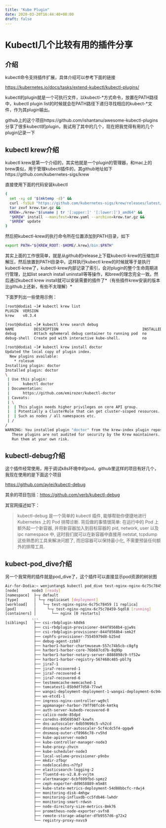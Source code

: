 ```yaml
---
title: "Kube Plugin"
date: 2020-03-20T16:44:40+08:00
draft: false
---
```


# Kubectl几个比较有用的插件分享

## 介绍

kubectl命令支持插件扩展，具体介绍可以参考下面的链接

https://kubernetes.io/docs/tasks/extend-kubectl/kubectl-plugins/

kubectl的plugin就是一个可执行文件，以kubectl-\*方式命令，放置在PATH路径中，kubectl plugin list的时候就会在PATH路径下递归寻找相应的kubect-\*文件，作为其plugin输出。

github上的这个项目https://github.com/ishantanu/awesome-kubectl-plugins 分享了很多kubectl的plugin，我试用了其中的几个，现在把我觉得有用的几个plugin记录一下

## kubectl krew介绍

kubectl krew是第一个介绍的，其实他就是一个plugin的管理器，和mac上的brew类似，用于管理kubectl插件的，其github地址如下https://github.com/kubernetes-sigs/krew

直接使用下面的代码安装kubectl

```sh
(
  set -x; cd "$(mktemp -d)" &&
  curl -fsSLO "https://github.com/kubernetes-sigs/krew/releases/latest/download/krew.{tar.gz,yaml}" &&
  tar zxvf krew.tar.gz &&
  KREW=./krew-"$(uname | tr '[:upper:]' '[:lower:]')_amd64" &&
  "$KREW" install --manifest=krew.yaml --archive=krew.tar.gz &&
  "$KREW" update
)
```

然后把kubectl-krew的执行命令所在位置添加到PATH目录，如下

```sh
export PATH="${KREW_ROOT:-$HOME/.krew}/bin:$PATH"
```

其实上面的工作很简单，就是从github的release上下载kubectl-krew的压缩包并解压，然后放置到PATH目录中。这样执行kubectl krew的时候就等于是执行kubectl-krew了，kubectl-krew内部记录了索引，会对plugin的整个生命周期进行管理，比如list search install uninstall等等操作，和brew的理念完全一致。然后通过kubectl krew install就可以安装需要的插件了*（有些插件krew安装的版本比github上还新，有些不太理解）*

下面罗列出一些使用示例：

```sh
[root@dodia1 ~]# kubectl krew list
PLUGIN  VERSION
krew    v0.3.4
```

```sh
[root@dodia1 ~]# kubectl krew search debug
NAME         DESCRIPTION                                      INSTALLED
debug        Attach ephemeral debug container to running pod  no
debug-shell  Create pod with interactive kube-shell.          no
```

```sh
[root@dodia1 ~]# kubectl krew install doctor
Updated the local copy of plugin index.
  New plugins available:
    * rolesum
Installing plugin: doctor
Installed plugin: doctor
\
 | Use this plugin:
 |      kubectl doctor
 | Documentation:
 |      https://github.com/emirozer/kubectl-doctor
 | Caveats:
 | \
 |  | This plugin needs higher privileges on core API group.
 |  | Potentially a ClusterRole that can get cluster-scoped resources.
 |  | Such as nodes / all namespaces etc.
 | /
/
WARNING: You installed plugin "doctor" from the krew-index plugin repository.
   These plugins are not audited for security by the Krew maintainers.
   Run them at your own risk.
```

## kubectl-debug介绍

这个插件经常使用，用于调试k8s环境中的pod，github里这样的项目有好几个，我现在使用的是下面这个项目

https://github.com/aylei/kubectl-debug

其余的项目包括：https://github.com/verb/kubectl-debug

其官网描述如下：

> kubectl-debug 是一个简单的 kubectl 插件, 能够帮助你便捷地进行 Kubernetes 上的 Pod 排障诊断. 背后做的事情很简单: 在运行中的 Pod 上额外起一个新容器, 并将新容器加入到目标容器的 pid, network, user 以及 ipc namespace 中, 这时我们就可以在新容器中直接用 netstat, tcpdump 这些熟悉的工具来解决问题了, 而旧容器可以保持最小化, 不需要预装任何额外的排障工具.

## kubect-pod_dive介绍

另一个我常用的插件就是pod_dive了，这个插件可以直接显示pod资源的树状图

```sh
Air-for-Dodia:~ wenjuntang$ kubectl pod_dive test-nginx-nginx-6c75c78459-5qdl8
[node]      node3 [ready]
[namespace]  ├─┬ default
[type]       │ └─┬ replicaset [deployment]
[workload]   │   └─┬ test-nginx-nginx-6c75c78459 [1 replica]
[pod]        │     └─┬ test-nginx-nginx-6c75c78459-5qdl8 [running]
[containers] │       └── nginx [0 restarts]
            ... 
[siblings]   ├── csi-rbdplugin-k8dk6
             ├── csi-rbdplugin-provisioner-844f8568b4-gjw9s
             ├── csi-rbdplugin-provisioner-844f8568b4-smk2f
             ├── cephfs-provisioner-75545979d8-b25nd
             ├── debug-agent-zzb87
             ├── harbor1-harbor-chartmuseum-557c74b5cb-c8gfg
             ├── harbor1-harbor-core-76b687cd7b-8q99p
             ├── harbor1-harbor-notary-server-8888898c9-tf52w
             ├── harbor1-harbor-registry-567468c485-pbl7g
             ├── jira7-1
             ├── jira7-recovered-1
             ├── jira7-recovered-4
             ├── jira7-recovered-6
             ├── testmemcache-memcached-1
             ├── tomcatest1-85b9df7d58-77xwt
             ├── wangxi-deployment-deployment-1-wangxi-deployment-6c94cd59-dpwpg
             ├── wx-etcd1-1
             ├── ingress-nginx-controller-wg9cl
             ├── appmanager-harbor-79ff98fcd4-kmtkq
             ├── auth-server-kubedb-recovered-0
             ├── calico-node-85dpd
             ├── coredns-8956959d7-kxwfn
             ├── dns-autoscaler-6db59696c5-vh2cd
             ├── dnsmasq-outer-autoscaler-5cf4cdc5f4-qgqw9
             ├── dnsmasq-outer-cf8966c78-rv5hd
             ├── kube-apiserver-node3
             ├── kube-controller-manager-node3
             ├── kube-proxy-zhvcn
             ├── kube-scheduler-node3
             ├── local-volume-provisioner-p9nbv
             ├── mkdir-zfbqr
             ├── nodelocaldns-n7fp7
             ├── elasticsearch-logging-2
             ├── fluentd-es-v2.8.0-vvjtm
             ├── alertmanager-6cbf699fbd-spmz2
             ├── ceph-exporter-dd9658889-m5m8t
             ├── kube-state-metrics-deployment-54d88bbcfc-rdwj4
             ├── monitoring-disk-4mhgw
             ├── monitoring-influxdb-cc5fdb46-lwhdr
             ├── monitoring-smart-rdwsn
             ├── node-directory-size-metrics-8mk76
             ├── prometheus-node-exporter-svfn8
             ├── remote-storage-adapter-dfb9557d6-g72x2
             └── registry-proxy-nxvs9
```


